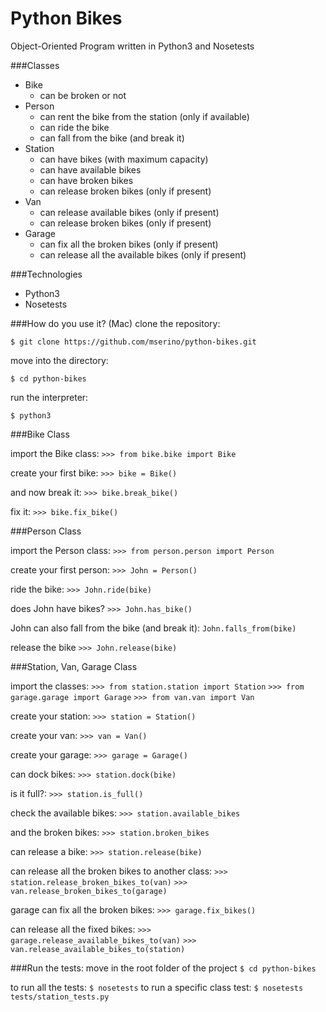 Python Bikes
============
Object-Oriented Program written in Python3 and Nosetests

###Classes
- Bike
	- can be broken or not
- Person
	- can rent the bike from the station (only if available)
	- can ride the bike
	- can fall from the bike (and break it)
- Station
	- can have bikes (with maximum capacity)
	- can have available bikes
	- can have broken bikes
	- can release broken bikes (only if present)
- Van
	- can release available bikes (only if present)
	- can release broken bikes (only if present)
- Garage
	- can fix all the broken bikes (only if present)
	- can release all the available bikes (only if present)

###Technologies
- Python3
- Nosetests

###How do you use it? (Mac)
clone the repository:

`$ git clone https://github.com/mserino/python-bikes.git`

move into the directory:

`$ cd python-bikes`

run the interpreter:

`$ python3`

###Bike Class

import the Bike class: `>>> from bike.bike import Bike`

create your first bike: `>>> bike = Bike()`

and now break it: `>>> bike.break_bike()`

fix it: `>>> bike.fix_bike()`

###Person Class

import the Person class: `>>> from person.person import Person`

create your first person: `>>> John = Person()`

ride the bike: `>>> John.ride(bike)`

does John have bikes? `>>> John.has_bike()`

John can also fall from the bike (and break it): `John.falls_from(bike)`

release the bike `>>> John.release(bike)`

###Station, Van, Garage Class

import the classes: `>>> from station.station import Station`
`>>> from garage.garage import Garage`
`>>> from van.van import Van`

create your station: `>>> station = Station()`

create your van: `>>> van = Van()`

create your garage: `>>> garage = Garage()`

can dock bikes: `>>> station.dock(bike)`

is it full?: `>>> station.is_full()`

check the available bikes: `>>> station.available_bikes`

and the broken bikes: `>>> station.broken_bikes`

can release a bike: `>>> station.release(bike)`

can release all the broken bikes to another class:
`>>> station.release_broken_bikes_to(van)`
`>>> van.release_broken_bikes_to(garage)`

garage can fix all the broken bikes: `>>> garage.fix_bikes()`

can release all the fixed bikes:
`>>> garage.release_available_bikes_to(van)`
`>>> van.release_available_bikes_to(station)`

###Run the tests:
move in the root folder of the project `$ cd python-bikes`

to run all the tests: `$ nosetests`
to run a specific class test: `$ nosetests tests/station_tests.py`